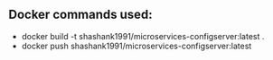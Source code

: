 ## Docker commands used:
* docker build -t shashank1991/microservices-configserver:latest .
* docker push shashank1991/microservices-configserver:latest